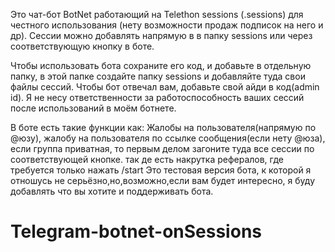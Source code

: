   Это чат-бот BotNet работающий на Telethon sessions (.sessions) для честного использования (нету возможности продаж подписок на него и др). Сессии можно добавлять напрямую в в папку sessions или через соответствующую кнопку в боте. 

  Чтобы использовать бота сохраните его код, и добавьте в отдельную папку, в этой папке создайте папку sessions и добавляйте туда свои файлы сессий. Чтобы бот отвечал вам, добавьте свой айди в код(admin id). Я не несу ответственности за работоспособность ваших сессий после использований в моём ботнете. 
  
  В боте есть такие функции как: Жалобы на пользователя(напрямую по @юзу), жалобу на пользователя по ссылке сообщения(если нету @юза), если группа приватная, то первым делом загоните туда все сессии по соответствующей кнопке. так де есть накрутка рефералов, где требуется только нажать /start 
  Это тестовая версия бота, к которой я отношусь не серьёзно,но,возможно,если вам будет интересно, я буду добавлять что вы хотите и поддерживать бота. 
  # Telegram-botnet-onSessions
